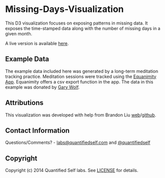 Missing-Days-Visualization
==========================

This D3 visualization focuses on exposing patterns in missing data. It exposes the time-stamped data along with the number of missing days in a given month. 

A live version is available [here](http://quantifiedself.com/visproject/meditation.html). 

Example Data
------------

The example data included here was generated by a long-term meditation tracking practice. Meditation sessions were tracked using the [Equanimity App](http://www.meditate.mx/iphone). Equanimity offers a csv export function in the app. The data in this example was donated by [Gary Wolf](http://www.twitter.com/aether).

Attributions
------------

This visualization was developed with help from Brandon Liu [web](http://bdon.org)/[github](http://www.github.com/bdon).

Contact Information
-------------------

Questions/Comments? - [labs@quantifiedself.com](mailto:labs@quantifiedself.com) and [@quantifiedself](http://www.twitter.com/quantifiedself)

Copyright
---------

Copyright (c) 2014 Quantified Self labs. See [LICENSE](https://github.com/qslabs/Missing-Days-Visualization/blob/master/LICENSE) for details. 

